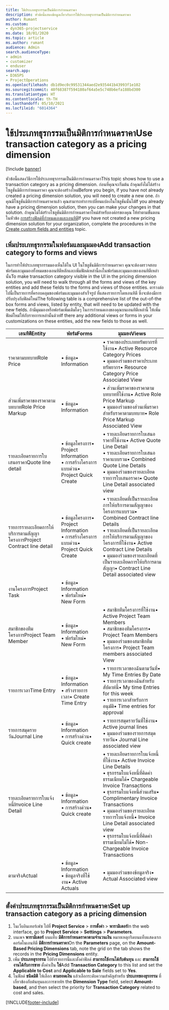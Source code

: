 ```yaml
---
title: ใช้ประเภทธุรกรรมเป็นมิติการกำหนดราคา
description: หัวข้อนี้แสดงข้อมูลเกี่ยวกับการใช้ประเภทธุรกรรมเป็นมิติการกำหนดราคา
author: Rumant
ms.custom:
- dyn365-projectservice
ms.date: 10/01/2020
ms.topic: article
ms.author: rumant
audience: Admin
search.audienceType:
- admin
- customizer
- enduser
search.app:
- D365PS
- ProjectOperations
ms.openlocfilehash: db1d9ec0c99531344aed2e935441b43993f1e102
ms.sourcegitcommit: 40f68387f594180af64a5e5c748b6efa188bd300
ms.translationtype: HT
ms.contentlocale: th-TH
ms.lasthandoff: 05/10/2021
ms.locfileid: "6014364"
---
```

# <a name="use-transaction-category-as-a-pricing-dimension"></a><span data-ttu-id="0bde4-103">ใช้ประเภทธุรกรรมเป็นมิติการกำหนดราคา</span><span class="sxs-lookup"><span data-stu-id="0bde4-103">Use transaction category as a pricing dimension</span></span>

[!include [banner](../includes/psa-now-project-operations.md)]

<span data-ttu-id="0bde4-104">หัวข้อนี้แสดงวิธีการใช้ประเภทธุรกรรมเป็นมิติการกำหนดราคา</span><span class="sxs-lookup"><span data-stu-id="0bde4-104">This topic shows how to use a transaction category as a pricing dimension.</span></span> <span data-ttu-id="0bde4-105">ก่อนที่คุณจะเริ่มต้น ถ้าคุณยังไม่ได้สร้างโซลูชันมิติการกำหนดราคา คุณจะต้องสร้างใหม่</span><span class="sxs-lookup"><span data-stu-id="0bde4-105">Before you begin, if you have not already created a pricing dimension solution, you will need to create a new one.</span></span> <span data-ttu-id="0bde4-106">ถ้าคุณมีโซลูชันมิติการกำหนดราคาแล้ว คุณสามารถทำการเปลี่ยนแปลงในโซลูชันนั้นได้</span><span class="sxs-lookup"><span data-stu-id="0bde4-106">If you already have a pricing dimension solution, then you can make your changes in that solution.</span></span> <span data-ttu-id="0bde4-107">ถ้าคุณไม่ได้สร้างโซลูชันมิติการกำหนดราคาใหม่สำหรับองค์กรของคุณ ให้ทำตามขั้นตอนในหัวข้อ [การสร้างฟิลด์ที่กำหนดเองและเอนทิตี](create-custom-fields-entities.md)</span><span class="sxs-lookup"><span data-stu-id="0bde4-107">If you have not created a new pricing dimension solution for your organization, complete the procedures in the [Create custom fields and entities](create-custom-fields-entities.md) topic.</span></span>

## <a name="add-transaction-category-to-forms-and-views"></a><span data-ttu-id="0bde4-108">เพิ่มประเภทธุรกรรมในฟอร์มและมุมมอง</span><span class="sxs-lookup"><span data-stu-id="0bde4-108">Add transaction category to forms and views</span></span>
<span data-ttu-id="0bde4-109">ในการทำให้ประเภทธุรกรรมมองเห็นได้ใน UI ในโซลูชันมิติการกำหนดราคา คุณจะต้องตรวจสอบฟอร์มและมุมมองทั้งหมดของเอนทิตีหลักและเพิ่มฟิลด์เหล่านี้ลงในฟอร์มและมุมมองของเอนทิตีเหล่านั้น</span><span class="sxs-lookup"><span data-stu-id="0bde4-109">To make transaction category visible in the UI in the pricing dimension solution, you will need to walk through all the forms and views of the key entities and add these fields to the forms and views of those entities.</span></span>
<span data-ttu-id="0bde4-110">ตารางต่อไปนี้เป็นรายการที่ครอบคลุมของฟอร์มและมุมมองสำเร็จรูป ที่แสดงรายการโดยเอนทิตี ซึ่งจะต้องมีการปรับปรุงกับฟิลด์ใหม่</span><span class="sxs-lookup"><span data-stu-id="0bde4-110">The following table is a comprehensive list of the out-of-the box forms and views, listed by entity, that will need to be updated with the new fields.</span></span> <span data-ttu-id="0bde4-111">ถ้ามีมุมมองหรือฟอร์มเพิ่มเติมใดๆ ในการกำหนดเองของคุณบนเอนทิตีเหล่านี้ ให้เพิ่มฟิลด์ใหม่ให้กับรายการเหล่านั้นด้วย</span><span class="sxs-lookup"><span data-stu-id="0bde4-111">If there any additional views or forms in your customizations on these entities, add the new fields to those as well.</span></span>

|  <span data-ttu-id="0bde4-112">เอนทิตี</span><span class="sxs-lookup"><span data-stu-id="0bde4-112">Entity</span></span>        | <span data-ttu-id="0bde4-113">ฟอร์ม</span><span class="sxs-lookup"><span data-stu-id="0bde4-113">Forms</span></span>     |<span data-ttu-id="0bde4-114">มุมมอง</span><span class="sxs-lookup"><span data-stu-id="0bde4-114">Views</span></span>        |
| ------------------------------|---------------------------------|----------------------------------|
|  <span data-ttu-id="0bde4-115">ราคาตามบทบาท</span><span class="sxs-lookup"><span data-stu-id="0bde4-115">Role Price</span></span>|<span data-ttu-id="0bde4-116">• ข้อมูล</span><span class="sxs-lookup"><span data-stu-id="0bde4-116">• Information</span></span> |<span data-ttu-id="0bde4-117">• ราคาของประเภททรัพยากรที่ใช้งาน</span><span class="sxs-lookup"><span data-stu-id="0bde4-117">• Active Resource Category Prices</span></span><br> <span data-ttu-id="0bde4-118">• มุมมองร่วมของราคาประเภททรัพยากร</span><span class="sxs-lookup"><span data-stu-id="0bde4-118">• Resource Category Price Associated View</span></span>|
|  <span data-ttu-id="0bde4-119">ส่วนเพิ่มราคาของราคาตามบทบาท</span><span class="sxs-lookup"><span data-stu-id="0bde4-119">Role Price Markup</span></span>|<span data-ttu-id="0bde4-120">• ข้อมูล</span><span class="sxs-lookup"><span data-stu-id="0bde4-120">• Information</span></span>|<span data-ttu-id="0bde4-121">• ส่วนเพิ่มราคาของราคาตามบทบาทที่ใช้งาน</span><span class="sxs-lookup"><span data-stu-id="0bde4-121">• Active Role Price Markup</span></span><br><span data-ttu-id="0bde4-122">• มุมมองร่วมของส่วนเพิ่มราคาสำหรับราคาตามบทบาท</span><span class="sxs-lookup"><span data-stu-id="0bde4-122">• Role Price Markup Associated View</span></span>|
|  <span data-ttu-id="0bde4-123">รายละเอียดรายการใบเสนอราคา</span><span class="sxs-lookup"><span data-stu-id="0bde4-123">Quote line detail</span></span>|<span data-ttu-id="0bde4-124">• ข้อมูลโครงการ</span><span class="sxs-lookup"><span data-stu-id="0bde4-124">• Project Information</span></span><br><span data-ttu-id="0bde4-125">• การสร้างโครงการแบบด่วน</span><span class="sxs-lookup"><span data-stu-id="0bde4-125">• Project Quick Create</span></span>|<span data-ttu-id="0bde4-126">• รายละเอียดรายการใบเสนอราคาที่ใช้งาน</span><span class="sxs-lookup"><span data-stu-id="0bde4-126">• Active Quote Line Detail</span></span><br><span data-ttu-id="0bde4-127">• รายละเอียดรายการใบเสนอราคาแบบรวม</span><span class="sxs-lookup"><span data-stu-id="0bde4-127">• Combined Quote Line Details</span></span><br><span data-ttu-id="0bde4-128">• มุมมองร่วมของรายละเอียดรายการใบเสนอราคา</span><span class="sxs-lookup"><span data-stu-id="0bde4-128">• Quote Line Detail associated view</span></span>|
|  <span data-ttu-id="0bde4-129">รายการรายละเอียดการให้บริการตามสัญญาโครงการ</span><span class="sxs-lookup"><span data-stu-id="0bde4-129">Project Contract line detail</span></span>|<span data-ttu-id="0bde4-130">• ข้อมูลโครงการ</span><span class="sxs-lookup"><span data-stu-id="0bde4-130">• Project Information</span></span><br><span data-ttu-id="0bde4-131">• การสร้างโครงการแบบด่วน</span><span class="sxs-lookup"><span data-stu-id="0bde4-131">• Project Quick Create</span></span>|<span data-ttu-id="0bde4-132">• รายละเอียดที่เป็นรายละเอียดการให้บริการตามสัญญาของโครงการแบบรวม</span><span class="sxs-lookup"><span data-stu-id="0bde4-132">• Combined Contract line Details</span></span><br><span data-ttu-id="0bde4-133">• รายละเอียดที่เป็นรายละเอียดการให้บริการตามสัญญาของโครงการที่ใช้งาน</span><span class="sxs-lookup"><span data-stu-id="0bde4-133">• Active Contract Line Details</span></span><br><span data-ttu-id="0bde4-134">• มุมมองร่วมของรายละเอียดที่เป็นรายละเอียดการให้บริการตามสัญญา</span><span class="sxs-lookup"><span data-stu-id="0bde4-134">• Contract Line Detail associated view</span></span>|
|  <span data-ttu-id="0bde4-135">งานโครงการ</span><span class="sxs-lookup"><span data-stu-id="0bde4-135">Project Task</span></span>|<span data-ttu-id="0bde4-136">• ข้อมูล</span><span class="sxs-lookup"><span data-stu-id="0bde4-136">• Information</span></span><br><span data-ttu-id="0bde4-137">• ฟอร์มใหม่</span><span class="sxs-lookup"><span data-stu-id="0bde4-137">• New Form</span></span>||
|  <span data-ttu-id="0bde4-138">สมาชิกของทีมโครงการ</span><span class="sxs-lookup"><span data-stu-id="0bde4-138">Project Team Member</span></span>|<span data-ttu-id="0bde4-139">• ข้อมูล</span><span class="sxs-lookup"><span data-stu-id="0bde4-139">• Information</span></span><br><span data-ttu-id="0bde4-140">• ฟอร์มใหม่</span><span class="sxs-lookup"><span data-stu-id="0bde4-140">• New Form</span></span>|<span data-ttu-id="0bde4-141">• สมาชิกทีมโครงการที่ใช้งาน</span><span class="sxs-lookup"><span data-stu-id="0bde4-141">• Active Project Team Members</span></span><br><span data-ttu-id="0bde4-142">• สมาชิกของทีมโครงการ</span><span class="sxs-lookup"><span data-stu-id="0bde4-142">• Project Team Members</span></span><br><span data-ttu-id="0bde4-143">• มุมมองร่วมของสมาชิกทีมโครงการ</span><span class="sxs-lookup"><span data-stu-id="0bde4-143">• Project Team members associated View</span></span>|
|  <span data-ttu-id="0bde4-144">รายการเวลา</span><span class="sxs-lookup"><span data-stu-id="0bde4-144">Time Entry</span></span>|<span data-ttu-id="0bde4-145">• ข้อมูล</span><span class="sxs-lookup"><span data-stu-id="0bde4-145">• Information</span></span><br><span data-ttu-id="0bde4-146">• สร้างรายการเวลา</span><span class="sxs-lookup"><span data-stu-id="0bde4-146">• Create Time Entry</span></span>|<span data-ttu-id="0bde4-147">• รายการเวลาของฉันตามวันที่</span><span class="sxs-lookup"><span data-stu-id="0bde4-147">• My Time Entries By Date</span></span><br><span data-ttu-id="0bde4-148">• รายการเวลาของฉันสำหรับสัปดาห์นี้</span><span class="sxs-lookup"><span data-stu-id="0bde4-148">• My time Entries for this week</span></span><br><span data-ttu-id="0bde4-149">• รายการเวลาสำหรับการอนุมัติ</span><span class="sxs-lookup"><span data-stu-id="0bde4-149">• Time entries for approval</span></span>|
|  <span data-ttu-id="0bde4-150">รายการสมุดรายวัน</span><span class="sxs-lookup"><span data-stu-id="0bde4-150">Journal Line</span></span>|<span data-ttu-id="0bde4-151">• ข้อมูล</span><span class="sxs-lookup"><span data-stu-id="0bde4-151">• Information</span></span><br><span data-ttu-id="0bde4-152">• การสร้างด่วน</span><span class="sxs-lookup"><span data-stu-id="0bde4-152">• Quick create</span></span>|<span data-ttu-id="0bde4-153">• รายการสมุดรายวันที่ใช้งาน</span><span class="sxs-lookup"><span data-stu-id="0bde4-153">• Active journal lines</span></span><br><span data-ttu-id="0bde4-154">• มุมมองร่วมของรายการสมุดรายวัน</span><span class="sxs-lookup"><span data-stu-id="0bde4-154">• Journal Line associated view</span></span>|
|  <span data-ttu-id="0bde4-155">รายละเอียดรายการใบแจ้งหนี้</span><span class="sxs-lookup"><span data-stu-id="0bde4-155">Invoice Line Detail</span></span>|<span data-ttu-id="0bde4-156">• ข้อมูล</span><span class="sxs-lookup"><span data-stu-id="0bde4-156">• Information</span></span><br><span data-ttu-id="0bde4-157">• การสร้างด่วน</span><span class="sxs-lookup"><span data-stu-id="0bde4-157">• Quick create</span></span>|<span data-ttu-id="0bde4-158">• รายละเอียดรายการใบแจ้งหนี้ที่ใช้งาน</span><span class="sxs-lookup"><span data-stu-id="0bde4-158">• Active Invoice Line Details</span></span><br><span data-ttu-id="0bde4-159">• ธุรกรรมใบแจ้งหนี้ที่คิดค่าธรรมเนียมได้</span><span class="sxs-lookup"><span data-stu-id="0bde4-159">• Chargeable Invoice Transactions</span></span><br><span data-ttu-id="0bde4-160">• ธุรกรรมใบแจ้งหนี้ส่วนเสริม</span><span class="sxs-lookup"><span data-stu-id="0bde4-160">• Complimentary Invoice Transactions</span></span><br><span data-ttu-id="0bde4-161">• มุมมองร่วมของรายละเอียดรายการใบแจ้งหนี้</span><span class="sxs-lookup"><span data-stu-id="0bde4-161">• Invoice Line Detail associated view</span></span><br><span data-ttu-id="0bde4-162">• ธุรกรรมใบแจ้งหนี้ที่คิดค่าธรรมเนียมไม่ได้</span><span class="sxs-lookup"><span data-stu-id="0bde4-162">• Non-Chargeable Invoice Transactions</span></span>|
|  <span data-ttu-id="0bde4-163">ตามจริง</span><span class="sxs-lookup"><span data-stu-id="0bde4-163">Actual</span></span>|<span data-ttu-id="0bde4-164">• ข้อมูล</span><span class="sxs-lookup"><span data-stu-id="0bde4-164">• Information</span></span><br><span data-ttu-id="0bde4-165">• ข้อมูลจริงที่ใช้งาน</span><span class="sxs-lookup"><span data-stu-id="0bde4-165">• Active Actuals</span></span>|<span data-ttu-id="0bde4-166">• มุมมองร่วมของข้อมูลจริง</span><span class="sxs-lookup"><span data-stu-id="0bde4-166">• Actual Associated view</span></span>|

## <a name="set-up-transaction-category-as-a-pricing-dimension"></a><span data-ttu-id="0bde4-167">ตั้งค่าประเภทธุรกรรมเป็นมิติการกำหนดราคา</span><span class="sxs-lookup"><span data-stu-id="0bde4-167">Set up transaction category as a pricing dimension</span></span>

1. <span data-ttu-id="0bde4-168">ในเว็บอินเทอร์เฟซ ไปที่ **Project Service** > **การตั้งค่า** > **พารามิเตอร์**</span><span class="sxs-lookup"><span data-stu-id="0bde4-168">In the web interface, go to **Project Service** > **Settings** > **Parameters**.</span></span> 
2. <span data-ttu-id="0bde4-169">บนเพจ **พารามิเตอร์** บนแท็บ **มิติการกำหนดราคาตามจำนวนเงิน** หมายเหตุกริดบนแท็บแสดงเรกคอร์ดในเอนทิตี **มิติการกำหนดราคา**</span><span class="sxs-lookup"><span data-stu-id="0bde4-169">On the **Parameters** page, on the **Amount-Based Pricing Dimensions** tab, note the grid on the tab shows the records in the **Pricing Dimensions** entity.</span></span>
3. <span data-ttu-id="0bde4-170">เพิ่ม **ประเภทธุรกรรม** ไปยังรายการนี้และตั้งค่าฟิลด์ **สามารถใช้งานได้กับต้นทุน** และ **สามารถใช้งานได้กับการขาย** ตั้งค่าเป็น **ใช่**</span><span class="sxs-lookup"><span data-stu-id="0bde4-170">Add **Transaction Category** to this list and set the **Applicable to Cost** and **Applicable to Sale** fields set to **Yes**.</span></span>
4. <span data-ttu-id="0bde4-171">ในฟิลด์ **ชนิดมิติ** ให้เลือก **ตามยอดเงิน** แล้วเลือกระดับความสำคัญสำหรับ **ประเภทของธุรกรรม** ที่เกี่ยวข้องกับต้นทุนและการขาย</span><span class="sxs-lookup"><span data-stu-id="0bde4-171">In the **Dimension Type** field, select **Amount-based**, and then select the priority for **Transaction Category** related to cost and sales.</span></span>


[!INCLUDE[footer-include](../includes/footer-banner.md)]